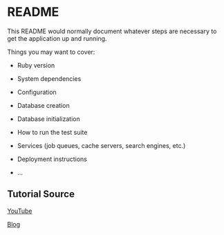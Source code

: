 # README

This README would normally document whatever steps are necessary to get the
application up and running.

Things you may want to cover:

* Ruby version

* System dependencies

* Configuration

* Database creation

* Database initialization

* How to run the test suite

* Services (job queues, cache servers, search engines, etc.)

* Deployment instructions

* ...



## Tutorial Source

[YouTube](https://www.youtube.com/watch?v=wbZ6yrVxScM)

[Blog](https://web-crunch.com/lets-build-with-ruby-on-rails-blog-with-comments/)

